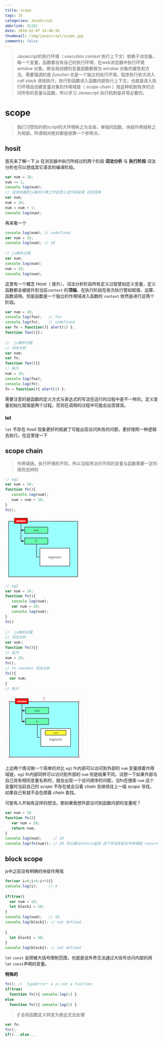 ```yaml
---
title: scope
tags: JS
categories: JavaScript
abbrlink: 31182
date: 2018-02-07 14:40:35
thumbnail: /img/javascript/scope.jpg
comments: false
---
```


<!-- more -->

> Javascript的执行环境（ *execution context* 执行上下文）依赖于浏览器，每一个变量，函数都会有自己的执行环境，在web浏览器中执行环境 *window* 对象。即全局创建的变量函数都做为 *window* 对象的属性和方法。需要强调的是 *function* 也是一个独立的执行环境。程序执行依次进入 *call stack* 进栈执行，执行到函数进入函数内部执行上下文，也就是进入执行环境会创建变量对象的作用域链（ *scope chain* ）按这种机制有序的访问所有的变量与函数。所以学习 *Javascript* 执行机制是非常必要的。



# scope

> 我们习惯性的把script的大环境称之为全局，单独的函数，块级作用域称之为局部。所谓相对绝对都是依靠一个参照点。



## hosit

首先来了解一下 *js* 在浏览器中执行所经过的两个阶段 **词法分析** 与 **执行阶段** 词法分析也可以想成其它语言的编译阶段。

```js
var num = 10;
num += 1;
console.log(num);
// 当浏览器的js解析引擎工作会把上述代码变成 比较简单
var num;
num = 10;
num = num + 1;
console.log(num);
```

再来看一个

```js
console.log(num); // undefined
var num = 10;
console.log(num); // 10

// js解析过程
var num;
console.log(num);
num = 10;
console.log(num);
```

这里有一个概念 *Hoist*（ 提升），词法分析阶段所有定义过程譬如定义变量，定义函数都会被提升到当前`context` 的**顶端**，在执行阶段在依次执行譬如赋值、运算、函数调用。但是函数是一个独立的作用域进入函数的 `context` 依然是进行这两个阶段。

```js
var num = 10;
console.log(foo); 	// foo
console.log(fn); 	// undefined
var fn = function(){ alert(1) };
function foo(){}；

//  js解析过程
// 词法分析
var num;
var fn;
function foo(){}
// 执行
num = 10;
console.log(foo);
console.log(fn);
fn = function(){ alert(1) };
```

需要注意的是函数的定义方式与表达式的写法在运行的过程中是不一样的。定义变量初始化赋值是两个过程。否则在调用的过程中可能会出现错误。

### let

`let` 不存在 *hosit* 现象更好的规避了可能出现访问失败的问题，更好按照一种逻辑去执行。在这里提一下



## scope chain

> 作用域链。执行环境的不同，所以当程序访问不同的变量与函数需要一定的规则去辨别

```js
// eg1
var num = 10;
function fn(){
   console.log(num);
   num = num + 10;
}
fn();
```

![scope](/img/javascript/scope1.png)

```js
// eg2
var num = 10;
function fn(){
   console.log(num);
   var num = 20;
   console.log(num);
}
fn()

//  js解析过程
// 词法分析
var num；
function fn(){}
// 执行
num = 10;
fn();
// fn context 词法分析
fn(){
  var num;
}
// 执行
```

![scope](/img/javascript/scope2.png)

上边两个情况做一个简单的对比 `eg1` fn内部可以访问到外部的 `num` 变量顺着作用域链，`eg2` fn内部同样可以访问到外部的 `num` 但是结果不同，试想一下如果外部与自己具有相同变量名称时，就会出现一个访问顺序的问题，当fn在搜索 `num` 这个变量时当前自己的 *scope* 不存在就会沿着 *chain* 去继续往上一级 *scope* 寻找，如果自己有就不会在顺着 *chain* 查找。

可能有人开始有这样的想法。那如果我想外部访问到函数内部的变量呢？

```js
var num = 10
function fn(){
   var num = 20;
   return num;
}
console.log(num);     // 10
console.log(fn(num)); // 20 可以通过return返回 这个并没有延长作用域链 return num同样也会去沿着作用域链去去查找 fn中的num生命周期会随着函数的结束而消失 js中垃圾回收
```



## block scope

js中之前没有明确的块级作用域

```js
for(var i=0;i<4;i++){}
console.log(i);     // 4

if(true){
  var num = 10;
  let block1 = 20;
}
console.log(num);   // 10
console.log(block1); // not defined

{
  let block2 = 30;
}
console.log(block2); // not defined
```

`let` `const` 会把被大括号限制范围，也就是说外界无法通过大括号访问内部的用`let` `const`声明的变量。

**特殊的**

```js
fn(); //  TypeError: a is not a function
if(true)
  function fn(){ console.log(1) }
else
  function fn(){ console.log(2) }
```

> *if* 会将函数定义转变为表达式去处理

```js
var fn;
fn();
if()...else...
```



